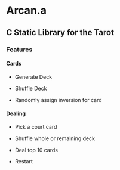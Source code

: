 # Arcan.a

## C Static Library for the Tarot

### Features 

#### Cards

* Generate Deck

* Shuffle Deck

* Randomly assign inversion for card

#### Dealing

* Pick a court card

* Shuffle whole or remaining deck

* Deal top 10 cards

* Restart